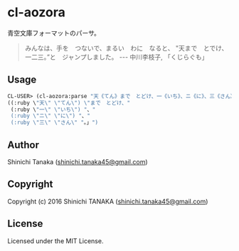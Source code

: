 # cl-aozora

青空文庫フォーマットのパーサ。

> みんなは、手を　つないで、まるい　わに　なると、
> "天まで　とでけ、一二三。”と　ジャンプしました。
> --- 中川李枝子, 「くじらぐも」


## Usage

```lisp
CL-USER> (cl-aozora:parse "天《てん》まで　とどけ、一《いち》、ニ《に》、三《さん》。」")
((:ruby \"天\" \"てん\") \"まで　とどけ、"
 (:ruby \"一\" \"いち\") "、"
 (:ruby \"ニ\" \"に\") "、"
 (:ruby \"三\" \"さん\" "。」")
```


## Author

Shinichi Tanaka (shinichi.tanaka45@gmail.com)

## Copyright

Copyright (c) 2016 Shinichi TANAKA (shinichi.tanaka45@gmail.com)

## License

Licensed under the MIT License.
